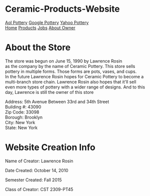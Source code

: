 # Ceramic-Products-Website
<!DOCTYPE html>
<!--Lawrence Rosin-->
<!--October 14, 2015-->
<!--Midterm Project-->
<html>
 <head>
   <title>Ceramic Pottery: A Store Full of Creative Art to Sell</title>
  <link rel="stylesheet" href="format.css" type="text/css">
 </head>
 <body id="potteryBackground">
  <!--Here is the navigation menu that's on this page only, and is to pages external to the website-->
  <nav>
   <a href="http://search.aol.com/aol/image?q=pottery&v_t=comsearch&s_chn=prt_main5&s_it=searchtabs">Aol Pottery</a>
   <a href="https://www.google.com/search?q=pottery&biw=1242&bih=592&source=lnms&tbm=isch&sa=X&ved=0CAcQ_AUoAmoVChMI2dqyqdPHyAIVw1Q-Ch08xQjr">Google Pottery</a>
   <a href="https://images.search.yahoo.com/search/images;_ylt=AwrBT9guRiFW6uQAl5hXNyoA;_ylu=X3oDMTE0amFybzlnBGNvbG8DYmYxBHBvcwMxBHZ0aWQDQjA5MzVfMQRzZWMDcGl2cw--?p=pottery&fr=yfp-t-465&fr2=piv-web">Yahoo Pottery</a>
  </nav>
  <nav id="right">
    <a href="index.html">Home</a>
    <a href="Products.html">Products</a>
    <a href="Jobs.html">Jobs</a>
    <a href="Owner.html">About Owner</a>
  </nav>
  <h1>About the Store </h1>
   <p class="center">  The store was begun on June 15, 1990 by Lawrence Rosin <br/>
    as the company by the name of Ceramic Pottery.  This store sells<br/>
	pottery in multiple forms.  Those forms are pots, vases, and cups.<br/>
	In the future Lawrence Rosin hopes for Ceramic Pottery to become a<br/>
	multi-branch store chain.  Lawrence Rosin also hopes that it'll sell<br/>
	even more types of pottery with a wider range of designs. And to this<br/>
	day, Lawrence is still the owner of this store
  </p>

 </body>
 
 <footer>
 <!--Divides my info with the company's info-->
  <div>
     <!--To avoid being covered by a picture, all this text is centered-->
     <p class="center">Address: 5th Avenue Between 33rd and 34th Street <br/>
  Building #: 43090 <br/>
  Zip Code: 33098 <br/>
  Borough: Brooklyn <br/>
  City: New York <br/>
  State: New York <br/>
  </p>
 </div>

 <div>
  <h1>Website Creation Info</h1>
  <p class="center">Name of Creator: Lawrence Rosin</p>
  <p class="center">Date Created: October 14, 2010</p>
  <p class="center">Semester Created: Fall 2015</p>
  <p class="center">Class of Creator: CST 2309-PT45</p>
 </div>
 </footer>
 </html>
